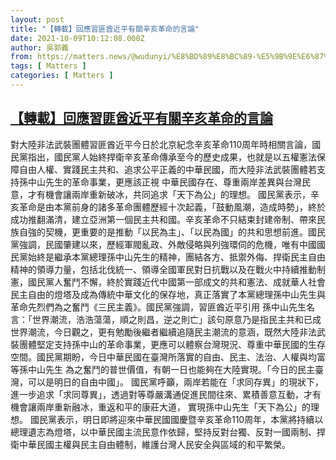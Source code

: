 ```yaml
---
layout: post
title: "【轉載】回應習匪酋近平有關辛亥革命的言論"
date: 2021-10-09T10:12:08.000Z
author: 吳郭義
from: https://matters.news/@wudunyi/%E8%BD%89%E8%BC%89-%E5%9B%9E%E6%87%89%E7%BF%92%E5%8C%AA%E9%85%8B%E8%BF%91%E5%B9%B3%E6%9C%89%E9%97%9C%E8%BE%9B%E4%BA%A5%E9%9D%A9%E5%91%BD%E7%9A%84%E8%A8%80%E8%AB%96-bafyreia42vmxvt6qbnnv5jocl2ssmyka6puagvgpb67wnk37iwrwqbc53y
tags: [ Matters ]
categories: [ Matters ]
---
```

<!--1633774328000-->
[【轉載】回應習匪酋近平有關辛亥革命的言論](https://matters.news/@wudunyi/%E8%BD%89%E8%BC%89-%E5%9B%9E%E6%87%89%E7%BF%92%E5%8C%AA%E9%85%8B%E8%BF%91%E5%B9%B3%E6%9C%89%E9%97%9C%E8%BE%9B%E4%BA%A5%E9%9D%A9%E5%91%BD%E7%9A%84%E8%A8%80%E8%AB%96-bafyreia42vmxvt6qbnnv5jocl2ssmyka6puagvgpb67wnk37iwrwqbc53y)
------

<div>
<p>對大陸非法武裝團體習匪酋近平今日於北京紀念辛亥革命110周年時相關言論，國民黨指出，國民黨人始終捍衛辛亥革命傳承至今的歷史成果，也就是以五權憲法保障自由人權、實踐民主共和、追求公平正義的中華民國，而大陸非法武裝團體若支持孫中山先生的革命事業，更應該正視 中華民國存在、尊重兩岸差異與台灣民意，才有機會讓兩岸重新破冰，共同追求「天下為公」的理想。 國民黨表示，辛亥革命是由本黨前身的諸多革命團體歷經十次起義，「鼓動風潮，造成時勢」，終於成功推翻滿清，建立亞洲第一個民主共和國。辛亥革命不只結束封建帝制、帶來民族自強的契機，更重要的是推動「以民為主」、「以民為國」的共和思想前進。國民黨強調，民國肇建以來，歷經軍閥亂政、外敵侵略與列強環伺的危機，唯有中國國民黨始終是繼承本黨總理孫中山先生的精神，團結各方、抵禦外侮、捍衛民主自由精神的領導力量，包括北伐統一、領導全國軍民對日抗戰以及在戰火中持續推動制憲，國民黨人奮鬥不懈，終於實踐近代中國第一部成文的共和憲法、成就華人社會民主自由的燈塔及成為傳統中華文化的保存地，真正落實了本黨總理孫中山先生與革命先烈們為之奮鬥《三民主義》。國民黨強調，習匪酋近平引用 孫中山先生名言：「世界潮流，浩浩蕩蕩，順之則昌，逆之則亡」該句原意乃是指民主共和已成世界潮流，今日觀之，更有勉勵後繼者繼續追隨民主潮流的意涵，既然大陸非法武裝團體堅定支持孫中山的革命事業，更應可以體察台灣現況、尊重中華民國的生存空間。國民黨期盼，今日中華民國在臺灣所落實的自由、民主、法治、人權與均富等孫中山先生 為之奮鬥的普世價值，有朝一日也能夠在大陸實現。「今日的民主臺灣，可以是明日的自由中國」。 國民黨呼籲，兩岸若能在「求同存異」的現狀下，進一步追求「求同尊異」，透過對等尊嚴溝通促進民間往來、累積善意互動，才有機會讓兩岸重新融冰，重返和平的康莊大道， 實現孫中山先生「天下為公」的理想。 國民黨表示，明日即將迎來中華民國國慶暨辛亥革命110周年，本黨將持續以總理遺志為燈塔，以中華民國主流民意作依歸，堅持反對台獨、反對一國兩制、捍衛中華民國主權與民主自由體制，維護台灣人民安全與區域的和平繁榮。</p>
</div>
